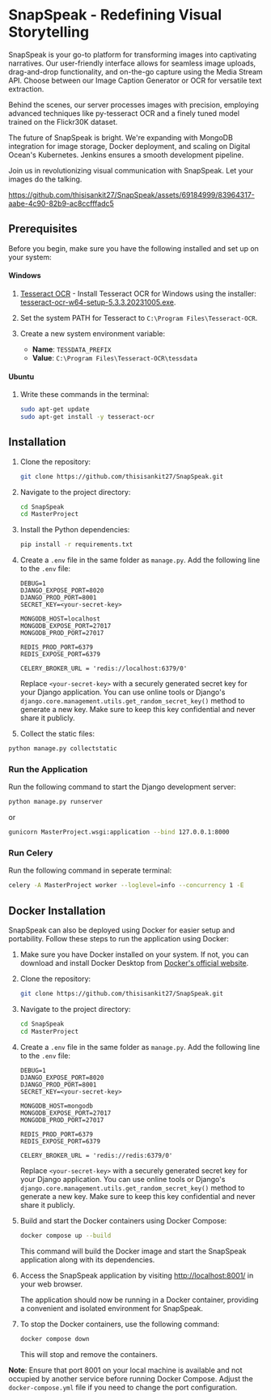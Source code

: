 # SnapSpeak - Redefining Visual Storytelling

SnapSpeak is your go-to platform for transforming images into captivating narratives. Our user-friendly interface allows for seamless image uploads, drag-and-drop functionality, and on-the-go capture using the Media Stream API. Choose between our Image Caption Generator or OCR for versatile text extraction.

Behind the scenes, our server processes images with precision, employing advanced techniques like py-tesseract OCR and a finely tuned model trained on the Flickr30K dataset. 

The future of SnapSpeak is bright. We're expanding with MongoDB integration for image storage, Docker deployment, and scaling on Digital Ocean's Kubernetes. Jenkins ensures a smooth development pipeline.

Join us in revolutionizing visual communication with SnapSpeak. Let your images do the talking.



https://github.com/thisisankit27/SnapSpeak/assets/69184999/83964317-aabe-4c90-82b9-ac8ccfffadc5


## Prerequisites

Before you begin, make sure you have the following installed and set up on your system:

#### Windows
1. [Tesseract OCR](https://github.com/tesseract-ocr/tesseract) - Install Tesseract OCR for Windows using the installer: [tesseract-ocr-w64-setup-5.3.3.20231005.exe](https://digi.bib.uni-mannheim.de/tesseract/tesseract-ocr-w64-setup-5.3.3.20231005.exe).

2. Set the system PATH for Tesseract to `C:\Program Files\Tesseract-OCR`.

3. Create a new system environment variable:
   - **Name**: `TESSDATA_PREFIX`
   - **Value**: `C:\Program Files\Tesseract-OCR\tessdata`

#### Ubuntu
1. Write these commands in the terminal:
   ```bash
   sudo apt-get update
   sudo apt-get install -y tesseract-ocr
   ```

## Installation

1. Clone the repository:

   ```bash
   git clone https://github.com/thisisankit27/SnapSpeak.git
   ```

2. Navigate to the project directory:

   ```bash
   cd SnapSpeak
   cd MasterProject
   ```

3. Install the Python dependencies:

   ```bash
   pip install -r requirements.txt
   ```

4. Create a `.env` file in the same folder as `manage.py`. Add the following line to the `.env` file:

   ```dotenv
   DEBUG=1
   DJANGO_EXPOSE_PORT=8020
   DJANGO_PROD_PORT=8001
   SECRET_KEY=<your-secret-key>

   MONGODB_HOST=localhost
   MONGODB_EXPOSE_PORT=27017
   MONGODB_PROD_PORT=27017

   REDIS_PROD_PORT=6379
   REDIS_EXPOSE_PORT=6379

   CELERY_BROKER_URL = 'redis://localhost:6379/0'
   ```

   Replace `<your-secret-key>` with a securely generated secret key for your Django application. You can use online tools or Django's `django.core.management.utils.get_random_secret_key()` method to generate a new key. Make sure to keep this key confidential and never share it publicly.

5. Collect the static files:

```bash
python manage.py collectstatic
```

### Run the Application

Run the following command to start the Django development server:

```bash
python manage.py runserver
```
or 

```bash
gunicorn MasterProject.wsgi:application --bind 127.0.0.1:8000
```

### Run Celery

Run the following command in seperate terminal:

```bash
celery -A MasterProject worker --loglevel=info --concurrency 1 -E
```
   
## Docker Installation

SnapSpeak can also be deployed using Docker for easier setup and portability. Follow these steps to run the application using Docker:

1. Make sure you have Docker installed on your system. If not, you can download and install Docker Desktop from [Docker's official website](https://www.docker.com/products/docker-desktop).

2. Clone the repository:

   ```bash
   git clone https://github.com/thisisankit27/SnapSpeak.git
   ```

3. Navigate to the project directory:

   ```bash
   cd SnapSpeak
   cd MasterProject
   ```

4. Create a `.env` file in the same folder as `manage.py`. Add the following line to the `.env` file:

   ```dotenv
   DEBUG=1
   DJANGO_EXPOSE_PORT=8020
   DJANGO_PROD_PORT=8001
   SECRET_KEY=<your-secret-key>

   MONGODB_HOST=mongodb
   MONGODB_EXPOSE_PORT=27017
   MONGODB_PROD_PORT=27017

   REDIS_PROD_PORT=6379
   REDIS_EXPOSE_PORT=6379

   CELERY_BROKER_URL = 'redis://redis:6379/0'
   ```

   Replace `<your-secret-key>` with a securely generated secret key for your Django application. You can use online tools or Django's `django.core.management.utils.get_random_secret_key()` method to generate a new key. Make sure to keep this key confidential and never share it publicly.


5. Build and start the Docker containers using Docker Compose:

   ```bash
   docker compose up --build
   ```

   This command will build the Docker image and start the SnapSpeak application along with its dependencies.

6. Access the SnapSpeak application by visiting [http://localhost:8001/](http://localhost:8001/) in your web browser.

   The application should now be running in a Docker container, providing a convenient and isolated environment for SnapSpeak.

7. To stop the Docker containers, use the following command:

   ```bash
   docker compose down
   ```

   This will stop and remove the containers.

**Note**: Ensure that port 8001 on your local machine is available and not occupied by another service before running Docker Compose. Adjust the `docker-compose.yml` file if you need to change the port configuration.
